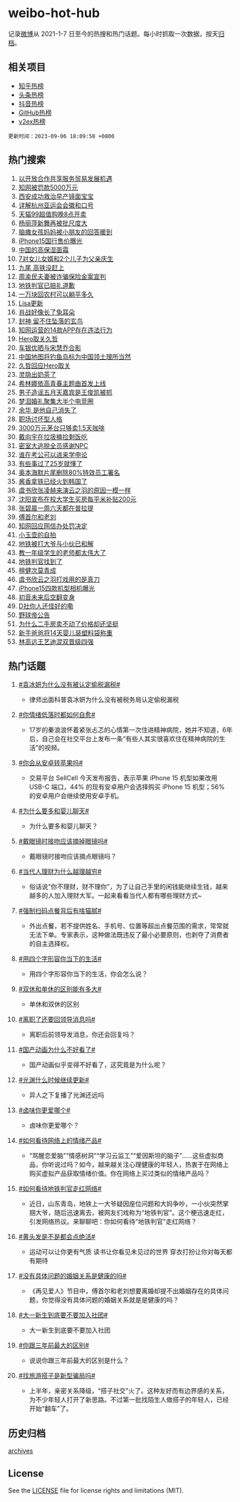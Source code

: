 # weibo-hot-hub

记录[微博](https://www.weibo.com)从 2021-1-7 日至今的热搜和热门话题。每小时抓取一次数据，按天[归档](archives)。

## 相关项目

- [知乎热榜](https://github.com/lonnyzhang423/zhihu-hot-hub)
- [头条热榜](https://github.com/lonnyzhang423/toutiao-hot-hub)
- [抖音热榜](https://github.com/lonnyzhang423/douyin-hot-hub)
- [GitHub热榜](https://github.com/lonnyzhang423/github-hot-hub)
- [v2ex热榜](https://github.com/lonnyzhang423/v2ex-hot-hub)


`更新时间：2023-09-06 18:09:50 +0800`

## 热门搜索

1. [以开放合作共享服务贸易发展机遇](https://m.weibo.cn/search?containerid=100103type%3D1%26t%3D10%26q%3D%23%E4%BB%A5%E5%BC%80%E6%94%BE%E5%90%88%E4%BD%9C%E5%85%B1%E4%BA%AB%E6%9C%8D%E5%8A%A1%E8%B4%B8%E6%98%93%E5%8F%91%E5%B1%95%E6%9C%BA%E9%81%87%23&stream_entry_id=51&isnewpage=1&extparam=seat%3D1%26cate%3D10103%26pos%3D0%26stream_entry_id%3D51%26c_type%3D51%26dgr%3D0%26filter_type%3Drealtimehot%26display_time%3D1693994989%26pre_seqid%3D16939949890060178912&luicode=10000011&lfid=106003type%253D25%2526t%253D3%2526disable_hot%253D1%2526filter_type%253Drealtimehot)
1. [知网被罚款5000万元](https://m.weibo.cn/search?containerid=100103type%3D1%26t%3D10%26q%3D%23%E7%9F%A5%E7%BD%91%E8%A2%AB%E7%BD%9A%E6%AC%BE5000%E4%B8%87%E5%85%83%23&stream_entry_id=31&isnewpage=1&extparam=seat%3D1%26lcate%3D5001%26cate%3D5001%26stream_entry_id%3D31%26realpos%3D1%26flag%3D1%26dgr%3D0%26filter_type%3Drealtimehot%26pos%3D0%26band_rank%3D1%26q%3D%2523%25E7%259F%25A5%25E7%25BD%2591%25E8%25A2%25AB%25E7%25BD%259A%25E6%25AC%25BE5000%25E4%25B8%2587%25E5%2585%2583%2523%26c_type%3D31%26display_time%3D1693994989%26pre_seqid%3D16939949890060178912&luicode=10000011&lfid=106003type%253D25%2526t%253D3%2526disable_hot%253D1%2526filter_type%253Drealtimehot)
1. [西安成功救治早产镜面宝宝](https://m.weibo.cn/search?containerid=100103type%3D1%26t%3D10%26q%3D%23%E8%A5%BF%E5%AE%89%E6%88%90%E5%8A%9F%E6%95%91%E6%B2%BB%E6%97%A9%E4%BA%A7%E9%95%9C%E9%9D%A2%E5%AE%9D%E5%AE%9D%23&stream_entry_id=31&isnewpage=1&extparam=seat%3D1%26lcate%3D5001%26cate%3D5001%26stream_entry_id%3D31%26realpos%3D2%26flag%3D32768%26dgr%3D0%26filter_type%3Drealtimehot%26pos%3D1%26band_rank%3D2%26q%3D%2523%25E8%25A5%25BF%25E5%25AE%2589%25E6%2588%2590%25E5%258A%259F%25E6%2595%2591%25E6%25B2%25BB%25E6%2597%25A9%25E4%25BA%25A7%25E9%2595%259C%25E9%259D%25A2%25E5%25AE%259D%25E5%25AE%259D%2523%26c_type%3D31%26display_time%3D1693994989%26pre_seqid%3D16939949890060178912&luicode=10000011&lfid=106003type%253D25%2526t%253D3%2526disable_hot%253D1%2526filter_type%253Drealtimehot)
1. [详解杭州亚运会会徽和口号](https://m.weibo.cn/search?containerid=100103type%3D1%26t%3D10%26q%3D%23%E8%AF%A6%E8%A7%A3%E6%9D%AD%E5%B7%9E%E4%BA%9A%E8%BF%90%E4%BC%9A%E4%BC%9A%E5%BE%BD%E5%92%8C%E5%8F%A3%E5%8F%B7%23&stream_entry_id=31&isnewpage=1&extparam=seat%3D1%26lcate%3D5001%26cate%3D5001%26stream_entry_id%3D31%26realpos%3D3%26flag%3D0%26dgr%3D0%26filter_type%3Drealtimehot%26pos%3D2%26band_rank%3D3%26q%3D%2523%25E8%25AF%25A6%25E8%25A7%25A3%25E6%259D%25AD%25E5%25B7%259E%25E4%25BA%259A%25E8%25BF%2590%25E4%25BC%259A%25E4%25BC%259A%25E5%25BE%25BD%25E5%2592%258C%25E5%258F%25A3%25E5%258F%25B7%2523%26c_type%3D31%26display_time%3D1693994989%26pre_seqid%3D16939949890060178912&luicode=10000011&lfid=106003type%253D25%2526t%253D3%2526disable_hot%253D1%2526filter_type%253Drealtimehot)
1. [天猫99超值购晚8点开卖](https://m.weibo.cn/search?containerid=100103type%3D1%26t%3D10%26q%3D%23%E5%A4%A9%E7%8C%AB99%E8%B6%85%E5%80%BC%E8%B4%AD%E6%99%9A8%E7%82%B9%E5%BC%80%E5%8D%96%23&stream_entry_id=31&isnewpage=1&extparam=seat%3D1%26lcate%3D5001%26filter_type%3Drealtimehot%26q%3D%2523%25E5%25A4%25A9%25E7%258C%25AB99%25E8%25B6%2585%25E5%2580%25BC%25E8%25B4%25AD%25E6%2599%259A8%25E7%2582%25B9%25E5%25BC%2580%25E5%258D%2596%2523%26topic_ad%3D1%26dgr%3D0%26cate%3D5001%26pos%3D3%26band_rank%3D4%26c_type%3D31%26is_ad_pos%3D1%26adid%3D201561%26stream_entry_id%3D31%26display_time%3D1693994989%26pre_seqid%3D16939949890060178912&luicode=10000011&lfid=106003type%253D25%2526t%253D3%2526disable_hot%253D1%2526filter_type%253Drealtimehot)
1. [杨丽萍新舞再被批尺度大](https://m.weibo.cn/search?containerid=100103type%3D1%26t%3D10%26q%3D%23%E6%9D%A8%E4%B8%BD%E8%90%8D%E6%96%B0%E8%88%9E%E5%86%8D%E8%A2%AB%E6%89%B9%E5%B0%BA%E5%BA%A6%E5%A4%A7%23&stream_entry_id=31&isnewpage=1&extparam=seat%3D1%26lcate%3D5001%26cate%3D5001%26stream_entry_id%3D31%26realpos%3D4%26flag%3D2%26dgr%3D0%26filter_type%3Drealtimehot%26pos%3D4%26band_rank%3D4%26q%3D%2523%25E6%259D%25A8%25E4%25B8%25BD%25E8%2590%258D%25E6%2596%25B0%25E8%2588%259E%25E5%2586%258D%25E8%25A2%25AB%25E6%2589%25B9%25E5%25B0%25BA%25E5%25BA%25A6%25E5%25A4%25A7%2523%26c_type%3D31%26display_time%3D1693994989%26pre_seqid%3D16939949890060178912&luicode=10000011&lfid=106003type%253D25%2526t%253D3%2526disable_hot%253D1%2526filter_type%253Drealtimehot)
1. [脑瘫女孩妈妈被小朋友的回答暖到](https://m.weibo.cn/search?containerid=100103type%3D1%26t%3D10%26q%3D%23%E8%84%91%E7%98%AB%E5%A5%B3%E5%AD%A9%E5%A6%88%E5%A6%88%E8%A2%AB%E5%B0%8F%E6%9C%8B%E5%8F%8B%E7%9A%84%E5%9B%9E%E7%AD%94%E6%9A%96%E5%88%B0%23&stream_entry_id=31&isnewpage=1&extparam=seat%3D1%26lcate%3D5001%26cate%3D5001%26stream_entry_id%3D31%26realpos%3D5%26flag%3D32768%26dgr%3D0%26filter_type%3Drealtimehot%26pos%3D5%26band_rank%3D5%26q%3D%2523%25E8%2584%2591%25E7%2598%25AB%25E5%25A5%25B3%25E5%25AD%25A9%25E5%25A6%2588%25E5%25A6%2588%25E8%25A2%25AB%25E5%25B0%258F%25E6%259C%258B%25E5%258F%258B%25E7%259A%2584%25E5%259B%259E%25E7%25AD%2594%25E6%259A%2596%25E5%2588%25B0%2523%26c_type%3D31%26display_time%3D1693994989%26pre_seqid%3D16939949890060178912&luicode=10000011&lfid=106003type%253D25%2526t%253D3%2526disable_hot%253D1%2526filter_type%253Drealtimehot)
1. [iPhone15国行售价曝光](https://m.weibo.cn/search?containerid=100103type%3D1%26t%3D10%26q%3D%23iPhone15%E5%9B%BD%E8%A1%8C%E5%94%AE%E4%BB%B7%E6%9B%9D%E5%85%89%23&stream_entry_id=31&isnewpage=1&extparam=seat%3D1%26lcate%3D5001%26cate%3D5001%26stream_entry_id%3D31%26realpos%3D6%26flag%3D1%26dgr%3D0%26filter_type%3Drealtimehot%26pos%3D6%26band_rank%3D6%26q%3D%2523iPhone15%25E5%259B%25BD%25E8%25A1%258C%25E5%2594%25AE%25E4%25BB%25B7%25E6%259B%259D%25E5%2585%2589%2523%26c_type%3D31%26display_time%3D1693994989%26pre_seqid%3D16939949890060178912&luicode=10000011&lfid=106003type%253D25%2526t%253D3%2526disable_hot%253D1%2526filter_type%253Drealtimehot)
1. [中国的高保湿面霜](https://m.weibo.cn/search?containerid=100103type%3D1%26t%3D10%26q%3D%23%E4%B8%AD%E5%9B%BD%E7%9A%84%E9%AB%98%E4%BF%9D%E6%B9%BF%E9%9D%A2%E9%9C%9C%23&stream_entry_id=31&isnewpage=1&extparam=seat%3D1%26lcate%3D5001%26filter_type%3Drealtimehot%26q%3D%2523%25E4%25B8%25AD%25E5%259B%25BD%25E7%259A%2584%25E9%25AB%2598%25E4%25BF%259D%25E6%25B9%25BF%25E9%259D%25A2%25E9%259C%259C%2523%26topic_ad%3D1%26dgr%3D0%26cate%3D5001%26pos%3D7%26band_rank%3D7%26c_type%3D31%26is_ad_pos%3D1%26adid%3D201537%26stream_entry_id%3D31%26display_time%3D1693994989%26pre_seqid%3D16939949890060178912&luicode=10000011&lfid=106003type%253D25%2526t%253D3%2526disable_hot%253D1%2526filter_type%253Drealtimehot)
1. [7对女儿女婿和2个儿子为父亲庆生](https://m.weibo.cn/search?containerid=100103type%3D1%26t%3D10%26q%3D%237%E5%AF%B9%E5%A5%B3%E5%84%BF%E5%A5%B3%E5%A9%BF%E5%92%8C2%E4%B8%AA%E5%84%BF%E5%AD%90%E4%B8%BA%E7%88%B6%E4%BA%B2%E5%BA%86%E7%94%9F%23&stream_entry_id=31&isnewpage=1&extparam=seat%3D1%26lcate%3D5001%26cate%3D5001%26stream_entry_id%3D31%26realpos%3D7%26flag%3D32768%26dgr%3D0%26filter_type%3Drealtimehot%26pos%3D8%26band_rank%3D7%26q%3D%25237%25E5%25AF%25B9%25E5%25A5%25B3%25E5%2584%25BF%25E5%25A5%25B3%25E5%25A9%25BF%25E5%2592%258C2%25E4%25B8%25AA%25E5%2584%25BF%25E5%25AD%2590%25E4%25B8%25BA%25E7%2588%25B6%25E4%25BA%25B2%25E5%25BA%2586%25E7%2594%259F%2523%26c_type%3D31%26display_time%3D1693994989%26pre_seqid%3D16939949890060178912&luicode=10000011&lfid=106003type%253D25%2526t%253D3%2526disable_hot%253D1%2526filter_type%253Drealtimehot)
1. [九尾 高铁没赶上](https://m.weibo.cn/search?containerid=100103type%3D1%26t%3D10%26q%3D%E4%B9%9D%E5%B0%BE+%E9%AB%98%E9%93%81%E6%B2%A1%E8%B5%B6%E4%B8%8A&stream_entry_id=31&isnewpage=1&extparam=seat%3D1%26lcate%3D5001%26cate%3D5001%26stream_entry_id%3D31%26realpos%3D8%26flag%3D1%26dgr%3D0%26filter_type%3Drealtimehot%26pos%3D9%26band_rank%3D8%26q%3D%25E4%25B9%259D%25E5%25B0%25BE%2520%25E9%25AB%2598%25E9%2593%2581%25E6%25B2%25A1%25E8%25B5%25B6%25E4%25B8%258A%26c_type%3D31%26display_time%3D1693994989%26pre_seqid%3D16939949890060178912&luicode=10000011&lfid=106003type%253D25%2526t%253D3%2526disable_hot%253D1%2526filter_type%253Drealtimehot)
1. [周渝民夫妻被诈骗保险金案宣判](https://m.weibo.cn/search?containerid=100103type%3D1%26t%3D10%26q%3D%23%E5%91%A8%E6%B8%9D%E6%B0%91%E5%A4%AB%E5%A6%BB%E8%A2%AB%E8%AF%88%E9%AA%97%E4%BF%9D%E9%99%A9%E9%87%91%E6%A1%88%E5%AE%A3%E5%88%A4%23&stream_entry_id=31&isnewpage=1&extparam=seat%3D1%26lcate%3D5001%26cate%3D5001%26stream_entry_id%3D31%26realpos%3D9%26flag%3D2%26dgr%3D0%26filter_type%3Drealtimehot%26pos%3D10%26band_rank%3D9%26q%3D%2523%25E5%2591%25A8%25E6%25B8%259D%25E6%25B0%2591%25E5%25A4%25AB%25E5%25A6%25BB%25E8%25A2%25AB%25E8%25AF%2588%25E9%25AA%2597%25E4%25BF%259D%25E9%2599%25A9%25E9%2587%2591%25E6%25A1%2588%25E5%25AE%25A3%25E5%2588%25A4%2523%26c_type%3D31%26display_time%3D1693994989%26pre_seqid%3D16939949890060178912&luicode=10000011&lfid=106003type%253D25%2526t%253D3%2526disable_hot%253D1%2526filter_type%253Drealtimehot)
1. [地铁判官已赔礼道歉](https://m.weibo.cn/search?containerid=100103type%3D1%26t%3D10%26q%3D%23%E5%9C%B0%E9%93%81%E5%88%A4%E5%AE%98%E5%B7%B2%E8%B5%94%E7%A4%BC%E9%81%93%E6%AD%89%23&stream_entry_id=31&isnewpage=1&extparam=seat%3D1%26lcate%3D5001%26cate%3D5001%26stream_entry_id%3D31%26realpos%3D10%26flag%3D2%26dgr%3D0%26filter_type%3Drealtimehot%26pos%3D11%26band_rank%3D10%26q%3D%2523%25E5%259C%25B0%25E9%2593%2581%25E5%2588%25A4%25E5%25AE%2598%25E5%25B7%25B2%25E8%25B5%2594%25E7%25A4%25BC%25E9%2581%2593%25E6%25AD%2589%2523%26c_type%3D31%26display_time%3D1693994989%26pre_seqid%3D16939949890060178912&luicode=10000011&lfid=106003type%253D25%2526t%253D3%2526disable_hot%253D1%2526filter_type%253Drealtimehot)
1. [一万块回农村可以躺平多久](https://m.weibo.cn/search?containerid=100103type%3D1%26t%3D10%26q%3D%23%E4%B8%80%E4%B8%87%E5%9D%97%E5%9B%9E%E5%86%9C%E6%9D%91%E5%8F%AF%E4%BB%A5%E8%BA%BA%E5%B9%B3%E5%A4%9A%E4%B9%85%23&stream_entry_id=31&isnewpage=1&extparam=seat%3D1%26lcate%3D5001%26cate%3D5001%26stream_entry_id%3D31%26realpos%3D11%26flag%3D1%26dgr%3D0%26filter_type%3Drealtimehot%26pos%3D12%26band_rank%3D11%26q%3D%2523%25E4%25B8%2580%25E4%25B8%2587%25E5%259D%2597%25E5%259B%259E%25E5%2586%259C%25E6%259D%2591%25E5%258F%25AF%25E4%25BB%25A5%25E8%25BA%25BA%25E5%25B9%25B3%25E5%25A4%259A%25E4%25B9%2585%2523%26c_type%3D31%26display_time%3D1693994989%26pre_seqid%3D16939949890060178912&luicode=10000011&lfid=106003type%253D25%2526t%253D3%2526disable_hot%253D1%2526filter_type%253Drealtimehot)
1. [Lisa更新](https://m.weibo.cn/search?containerid=100103type%3D1%26t%3D10%26q%3DLisa%E6%9B%B4%E6%96%B0&stream_entry_id=31&isnewpage=1&extparam=seat%3D1%26lcate%3D5001%26cate%3D5001%26stream_entry_id%3D31%26realpos%3D12%26flag%3D1%26dgr%3D0%26filter_type%3Drealtimehot%26pos%3D13%26band_rank%3D12%26q%3DLisa%25E6%259B%25B4%25E6%2596%25B0%26c_type%3D31%26display_time%3D1693994989%26pre_seqid%3D16939949890060178912&luicode=10000011&lfid=106003type%253D25%2526t%253D3%2526disable_hot%253D1%2526filter_type%253Drealtimehot)
1. [肖战好像长了兔耳朵](https://m.weibo.cn/search?containerid=100103type%3D1%26t%3D10%26q%3D%23%E8%82%96%E6%88%98%E5%A5%BD%E5%83%8F%E9%95%BF%E4%BA%86%E5%85%94%E8%80%B3%E6%9C%B5%23&stream_entry_id=31&isnewpage=1&extparam=seat%3D1%26lcate%3D5001%26cate%3D5001%26stream_entry_id%3D31%26realpos%3D13%26flag%3D1%26dgr%3D0%26filter_type%3Drealtimehot%26pos%3D14%26band_rank%3D13%26q%3D%2523%25E8%2582%2596%25E6%2588%2598%25E5%25A5%25BD%25E5%2583%258F%25E9%2595%25BF%25E4%25BA%2586%25E5%2585%2594%25E8%2580%25B3%25E6%259C%25B5%2523%26c_type%3D31%26display_time%3D1693994989%26pre_seqid%3D16939949890060178912&luicode=10000011&lfid=106003type%253D25%2526t%253D3%2526disable_hot%253D1%2526filter_type%253Drealtimehot)
1. [封神 留不住坠落的玄鸟](https://m.weibo.cn/search?containerid=100103type%3D1%26t%3D10%26q%3D%E5%B0%81%E7%A5%9E+%E7%95%99%E4%B8%8D%E4%BD%8F%E5%9D%A0%E8%90%BD%E7%9A%84%E7%8E%84%E9%B8%9F&stream_entry_id=31&isnewpage=1&extparam=seat%3D1%26lcate%3D5001%26cate%3D5001%26stream_entry_id%3D31%26realpos%3D14%26flag%3D1%26dgr%3D0%26filter_type%3Drealtimehot%26pos%3D15%26band_rank%3D14%26q%3D%25E5%25B0%2581%25E7%25A5%259E%2520%25E7%2595%2599%25E4%25B8%258D%25E4%25BD%258F%25E5%259D%25A0%25E8%2590%25BD%25E7%259A%2584%25E7%258E%2584%25E9%25B8%259F%26c_type%3D31%26display_time%3D1693994989%26pre_seqid%3D16939949890060178912&luicode=10000011&lfid=106003type%253D25%2526t%253D3%2526disable_hot%253D1%2526filter_type%253Drealtimehot)
1. [知网运营的14款APP存在违法行为](https://m.weibo.cn/search?containerid=100103type%3D1%26t%3D10%26q%3D%23%E7%9F%A5%E7%BD%91%E8%BF%90%E8%90%A5%E7%9A%8414%E6%AC%BEAPP%E5%AD%98%E5%9C%A8%E8%BF%9D%E6%B3%95%E8%A1%8C%E4%B8%BA%23&stream_entry_id=31&isnewpage=1&extparam=seat%3D1%26lcate%3D5001%26cate%3D5001%26stream_entry_id%3D31%26realpos%3D15%26flag%3D1%26dgr%3D0%26filter_type%3Drealtimehot%26pos%3D16%26band_rank%3D15%26q%3D%2523%25E7%259F%25A5%25E7%25BD%2591%25E8%25BF%2590%25E8%2590%25A5%25E7%259A%258414%25E6%25AC%25BEAPP%25E5%25AD%2598%25E5%259C%25A8%25E8%25BF%259D%25E6%25B3%2595%25E8%25A1%258C%25E4%25B8%25BA%2523%26c_type%3D31%26display_time%3D1693994989%26pre_seqid%3D16939949890060178912&luicode=10000011&lfid=106003type%253D25%2526t%253D3%2526disable_hot%253D1%2526filter_type%253Drealtimehot)
1. [Hero取关久哲](https://m.weibo.cn/search?containerid=100103type%3D1%26t%3D10%26q%3D%23Hero%E5%8F%96%E5%85%B3%E4%B9%85%E5%93%B2%23&stream_entry_id=31&isnewpage=1&extparam=seat%3D1%26lcate%3D5001%26cate%3D5001%26stream_entry_id%3D31%26realpos%3D16%26flag%3D0%26dgr%3D0%26filter_type%3Drealtimehot%26pos%3D17%26band_rank%3D16%26q%3D%2523Hero%25E5%258F%2596%25E5%2585%25B3%25E4%25B9%2585%25E5%2593%25B2%2523%26c_type%3D31%26display_time%3D1693994989%26pre_seqid%3D16939949890060178912&luicode=10000011&lfid=106003type%253D25%2526t%253D3%2526disable_hot%253D1%2526filter_type%253Drealtimehot)
1. [车银优晒与宋慧乔合影](https://m.weibo.cn/search?containerid=100103type%3D1%26t%3D10%26q%3D%23%E8%BD%A6%E9%93%B6%E4%BC%98%E6%99%92%E4%B8%8E%E5%AE%8B%E6%85%A7%E4%B9%94%E5%90%88%E5%BD%B1%23&stream_entry_id=31&isnewpage=1&extparam=seat%3D1%26lcate%3D5001%26cate%3D5001%26stream_entry_id%3D31%26realpos%3D17%26flag%3D1%26dgr%3D0%26filter_type%3Drealtimehot%26pos%3D18%26band_rank%3D17%26q%3D%2523%25E8%25BD%25A6%25E9%2593%25B6%25E4%25BC%2598%25E6%2599%2592%25E4%25B8%258E%25E5%25AE%258B%25E6%2585%25A7%25E4%25B9%2594%25E5%2590%2588%25E5%25BD%25B1%2523%26c_type%3D31%26display_time%3D1693994989%26pre_seqid%3D16939949890060178912&luicode=10000011&lfid=106003type%253D25%2526t%253D3%2526disable_hot%253D1%2526filter_type%253Drealtimehot)
1. [中国地图将钓鱼岛标为中国领土理所当然](https://m.weibo.cn/search?containerid=100103type%3D1%26t%3D10%26q%3D%23%E4%B8%AD%E5%9B%BD%E5%9C%B0%E5%9B%BE%E5%B0%86%E9%92%93%E9%B1%BC%E5%B2%9B%E6%A0%87%E4%B8%BA%E4%B8%AD%E5%9B%BD%E9%A2%86%E5%9C%9F%E7%90%86%E6%89%80%E5%BD%93%E7%84%B6%23&stream_entry_id=31&isnewpage=1&extparam=seat%3D1%26lcate%3D5001%26cate%3D5001%26stream_entry_id%3D31%26realpos%3D18%26flag%3D0%26dgr%3D0%26filter_type%3Drealtimehot%26pos%3D19%26band_rank%3D18%26q%3D%2523%25E4%25B8%25AD%25E5%259B%25BD%25E5%259C%25B0%25E5%259B%25BE%25E5%25B0%2586%25E9%2592%2593%25E9%25B1%25BC%25E5%25B2%259B%25E6%25A0%2587%25E4%25B8%25BA%25E4%25B8%25AD%25E5%259B%25BD%25E9%25A2%2586%25E5%259C%259F%25E7%2590%2586%25E6%2589%2580%25E5%25BD%2593%25E7%2584%25B6%2523%26c_type%3D31%26display_time%3D1693994989%26pre_seqid%3D16939949890060178912&luicode=10000011&lfid=106003type%253D25%2526t%253D3%2526disable_hot%253D1%2526filter_type%253Drealtimehot)
1. [久哲回应Hero取关](https://m.weibo.cn/search?containerid=100103type%3D1%26t%3D10%26q%3D%23%E4%B9%85%E5%93%B2%E5%9B%9E%E5%BA%94Hero%E5%8F%96%E5%85%B3%23&stream_entry_id=31&isnewpage=1&extparam=seat%3D1%26lcate%3D5001%26cate%3D5001%26stream_entry_id%3D31%26realpos%3D19%26flag%3D1%26dgr%3D0%26filter_type%3Drealtimehot%26pos%3D20%26band_rank%3D19%26q%3D%2523%25E4%25B9%2585%25E5%2593%25B2%25E5%259B%259E%25E5%25BA%2594Hero%25E5%258F%2596%25E5%2585%25B3%2523%26c_type%3D31%26display_time%3D1693994989%26pre_seqid%3D16939949890060178912&luicode=10000011&lfid=106003type%253D25%2526t%253D3%2526disable_hot%253D1%2526filter_type%253Drealtimehot)
1. [灵隐出奶茶了](https://m.weibo.cn/search?containerid=100103type%3D1%26t%3D10%26q%3D%23%E7%81%B5%E9%9A%90%E5%87%BA%E5%A5%B6%E8%8C%B6%E4%BA%86%23&stream_entry_id=31&isnewpage=1&extparam=seat%3D1%26lcate%3D5001%26cate%3D5001%26stream_entry_id%3D31%26realpos%3D20%26flag%3D0%26dgr%3D0%26filter_type%3Drealtimehot%26pos%3D21%26band_rank%3D20%26q%3D%2523%25E7%2581%25B5%25E9%259A%2590%25E5%2587%25BA%25E5%25A5%25B6%25E8%258C%25B6%25E4%25BA%2586%2523%26c_type%3D31%26display_time%3D1693994989%26pre_seqid%3D16939949890060178912&luicode=10000011&lfid=106003type%253D25%2526t%253D3%2526disable_hot%253D1%2526filter_type%253Drealtimehot)
1. [希林娜依高青春主题曲首发上线](https://m.weibo.cn/search?containerid=100103type%3D1%26t%3D10%26q%3D%23%E5%B8%8C%E6%9E%97%E5%A8%9C%E4%BE%9D%E9%AB%98%E9%9D%92%E6%98%A5%E4%B8%BB%E9%A2%98%E6%9B%B2%E9%A6%96%E5%8F%91%E4%B8%8A%E7%BA%BF%23&stream_entry_id=31&isnewpage=1&extparam=seat%3D1%26lcate%3D5001%26cate%3D5001%26stream_entry_id%3D31%26realpos%3D21%26flag%3D0%26dgr%3D0%26filter_type%3Drealtimehot%26adid%3D201363%26pos%3D22%26band_rank%3D21%26q%3D%2523%25E5%25B8%258C%25E6%259E%2597%25E5%25A8%259C%25E4%25BE%259D%25E9%25AB%2598%25E9%259D%2592%25E6%2598%25A5%25E4%25B8%25BB%25E9%25A2%2598%25E6%259B%25B2%25E9%25A6%2596%25E5%258F%2591%25E4%25B8%258A%25E7%25BA%25BF%2523%26c_type%3D31%26display_time%3D1693994989%26pre_seqid%3D16939949890060178912&luicode=10000011&lfid=106003type%253D25%2526t%253D3%2526disable_hot%253D1%2526filter_type%253Drealtimehot)
1. [男子造谣五月天嘉宾是王俊凯被抓](https://m.weibo.cn/search?containerid=100103type%3D1%26t%3D10%26q%3D%23%E7%94%B7%E5%AD%90%E9%80%A0%E8%B0%A3%E4%BA%94%E6%9C%88%E5%A4%A9%E5%98%89%E5%AE%BE%E6%98%AF%E7%8E%8B%E4%BF%8A%E5%87%AF%E8%A2%AB%E6%8A%93%23&stream_entry_id=31&isnewpage=1&extparam=seat%3D1%26lcate%3D5001%26cate%3D5001%26stream_entry_id%3D31%26realpos%3D22%26flag%3D1%26dgr%3D0%26filter_type%3Drealtimehot%26pos%3D23%26band_rank%3D22%26q%3D%2523%25E7%2594%25B7%25E5%25AD%2590%25E9%2580%25A0%25E8%25B0%25A3%25E4%25BA%2594%25E6%259C%2588%25E5%25A4%25A9%25E5%2598%2589%25E5%25AE%25BE%25E6%2598%25AF%25E7%258E%258B%25E4%25BF%258A%25E5%2587%25AF%25E8%25A2%25AB%25E6%258A%2593%2523%26c_type%3D31%26display_time%3D1693994989%26pre_seqid%3D16939949890060178912&luicode=10000011&lfid=106003type%253D25%2526t%253D3%2526disable_hot%253D1%2526filter_type%253Drealtimehot)
1. [梦泪婚礼聚集大半个电竞圈](https://m.weibo.cn/search?containerid=100103type%3D1%26t%3D10%26q%3D%23%E6%A2%A6%E6%B3%AA%E5%A9%9A%E7%A4%BC%E8%81%9A%E9%9B%86%E5%A4%A7%E5%8D%8A%E4%B8%AA%E7%94%B5%E7%AB%9E%E5%9C%88%23&stream_entry_id=31&isnewpage=1&extparam=seat%3D1%26lcate%3D5001%26cate%3D5001%26stream_entry_id%3D31%26realpos%3D23%26flag%3D0%26dgr%3D0%26filter_type%3Drealtimehot%26pos%3D24%26band_rank%3D23%26q%3D%2523%25E6%25A2%25A6%25E6%25B3%25AA%25E5%25A9%259A%25E7%25A4%25BC%25E8%2581%259A%25E9%259B%2586%25E5%25A4%25A7%25E5%258D%258A%25E4%25B8%25AA%25E7%2594%25B5%25E7%25AB%259E%25E5%259C%2588%2523%26c_type%3D31%26display_time%3D1693994989%26pre_seqid%3D16939949890060178912&luicode=10000011&lfid=106003type%253D25%2526t%253D3%2526disable_hot%253D1%2526filter_type%253Drealtimehot)
1. [余华 是他自己消失了](https://m.weibo.cn/search?containerid=100103type%3D1%26t%3D10%26q%3D%E4%BD%99%E5%8D%8E+%E6%98%AF%E4%BB%96%E8%87%AA%E5%B7%B1%E6%B6%88%E5%A4%B1%E4%BA%86&stream_entry_id=31&isnewpage=1&extparam=seat%3D1%26lcate%3D5001%26cate%3D5001%26stream_entry_id%3D31%26realpos%3D24%26flag%3D0%26dgr%3D0%26filter_type%3Drealtimehot%26pos%3D25%26band_rank%3D24%26q%3D%25E4%25BD%2599%25E5%258D%258E%2520%25E6%2598%25AF%25E4%25BB%2596%25E8%2587%25AA%25E5%25B7%25B1%25E6%25B6%2588%25E5%25A4%25B1%25E4%25BA%2586%26c_type%3D31%26display_time%3D1693994989%26pre_seqid%3D16939949890060178912&luicode=10000011&lfid=106003type%253D25%2526t%253D3%2526disable_hot%253D1%2526filter_type%253Drealtimehot)
1. [职场讨坏型人格](https://m.weibo.cn/search?containerid=100103type%3D1%26t%3D10%26q%3D%E8%81%8C%E5%9C%BA%E8%AE%A8%E5%9D%8F%E5%9E%8B%E4%BA%BA%E6%A0%BC&stream_entry_id=31&isnewpage=1&extparam=seat%3D1%26lcate%3D5001%26cate%3D5001%26stream_entry_id%3D31%26realpos%3D25%26flag%3D1%26dgr%3D0%26filter_type%3Drealtimehot%26pos%3D26%26band_rank%3D25%26q%3D%25E8%2581%258C%25E5%259C%25BA%25E8%25AE%25A8%25E5%259D%258F%25E5%259E%258B%25E4%25BA%25BA%25E6%25A0%25BC%26c_type%3D31%26display_time%3D1693994989%26pre_seqid%3D16939949890060178912&luicode=10000011&lfid=106003type%253D25%2526t%253D3%2526disable_hot%253D1%2526filter_type%253Drealtimehot)
1. [3000万元茅台只够卖1.5天咖啡](https://m.weibo.cn/search?containerid=100103type%3D1%26t%3D10%26q%3D%233000%E4%B8%87%E5%85%83%E8%8C%85%E5%8F%B0%E5%8F%AA%E5%A4%9F%E5%8D%961.5%E5%A4%A9%E5%92%96%E5%95%A1%23&stream_entry_id=31&isnewpage=1&extparam=seat%3D1%26lcate%3D5001%26cate%3D5001%26stream_entry_id%3D31%26realpos%3D26%26flag%3D0%26dgr%3D0%26filter_type%3Drealtimehot%26pos%3D27%26band_rank%3D26%26q%3D%25233000%25E4%25B8%2587%25E5%2585%2583%25E8%258C%2585%25E5%258F%25B0%25E5%258F%25AA%25E5%25A4%259F%25E5%258D%25961.5%25E5%25A4%25A9%25E5%2592%2596%25E5%2595%25A1%2523%26c_type%3D31%26display_time%3D1693994989%26pre_seqid%3D16939949890060178912&luicode=10000011&lfid=106003type%253D25%2526t%253D3%2526disable_hot%253D1%2526filter_type%253Drealtimehot)
1. [戴向宇在垃圾桶捡剩饭吃](https://m.weibo.cn/search?containerid=100103type%3D1%26t%3D10%26q%3D%23%E6%88%B4%E5%90%91%E5%AE%87%E5%9C%A8%E5%9E%83%E5%9C%BE%E6%A1%B6%E6%8D%A1%E5%89%A9%E9%A5%AD%E5%90%83%23&stream_entry_id=31&isnewpage=1&extparam=seat%3D1%26lcate%3D5001%26cate%3D5001%26stream_entry_id%3D31%26realpos%3D27%26flag%3D0%26dgr%3D0%26filter_type%3Drealtimehot%26pos%3D28%26band_rank%3D27%26q%3D%2523%25E6%2588%25B4%25E5%2590%2591%25E5%25AE%2587%25E5%259C%25A8%25E5%259E%2583%25E5%259C%25BE%25E6%25A1%25B6%25E6%258D%25A1%25E5%2589%25A9%25E9%25A5%25AD%25E5%2590%2583%2523%26c_type%3D31%26display_time%3D1693994989%26pre_seqid%3D16939949890060178912&luicode=10000011&lfid=106003type%253D25%2526t%253D3%2526disable_hot%253D1%2526filter_type%253Drealtimehot)
1. [密室大逃脱全员感谢NPC](https://m.weibo.cn/search?containerid=100103type%3D1%26t%3D10%26q%3D%23%E5%AF%86%E5%AE%A4%E5%A4%A7%E9%80%83%E8%84%B1%E5%85%A8%E5%91%98%E6%84%9F%E8%B0%A2NPC%23&stream_entry_id=31&isnewpage=1&extparam=seat%3D1%26lcate%3D5001%26cate%3D5001%26stream_entry_id%3D31%26realpos%3D28%26flag%3D0%26dgr%3D0%26filter_type%3Drealtimehot%26pos%3D29%26band_rank%3D28%26q%3D%2523%25E5%25AF%2586%25E5%25AE%25A4%25E5%25A4%25A7%25E9%2580%2583%25E8%2584%25B1%25E5%2585%25A8%25E5%2591%2598%25E6%2584%259F%25E8%25B0%25A2NPC%2523%26c_type%3D31%26display_time%3D1693994989%26pre_seqid%3D16939949890060178912&luicode=10000011&lfid=106003type%253D25%2526t%253D3%2526disable_hot%253D1%2526filter_type%253Drealtimehot)
1. [谁在考公可以进来学申论](https://m.weibo.cn/search?containerid=100103type%3D1%26t%3D10%26q%3D%E8%B0%81%E5%9C%A8%E8%80%83%E5%85%AC%E5%8F%AF%E4%BB%A5%E8%BF%9B%E6%9D%A5%E5%AD%A6%E7%94%B3%E8%AE%BA&stream_entry_id=31&isnewpage=1&extparam=seat%3D1%26lcate%3D5001%26cate%3D5001%26stream_entry_id%3D31%26realpos%3D29%26flag%3D0%26dgr%3D0%26filter_type%3Drealtimehot%26pos%3D30%26band_rank%3D29%26q%3D%25E8%25B0%2581%25E5%259C%25A8%25E8%2580%2583%25E5%2585%25AC%25E5%258F%25AF%25E4%25BB%25A5%25E8%25BF%259B%25E6%259D%25A5%25E5%25AD%25A6%25E7%2594%25B3%25E8%25AE%25BA%26c_type%3D31%26display_time%3D1693994989%26pre_seqid%3D16939949890060178912&luicode=10000011&lfid=106003type%253D25%2526t%253D3%2526disable_hot%253D1%2526filter_type%253Drealtimehot)
1. [有些事过了25岁就懂了](https://m.weibo.cn/search?containerid=100103type%3D1%26t%3D10%26q%3D%23%E6%9C%89%E4%BA%9B%E4%BA%8B%E8%BF%87%E4%BA%8625%E5%B2%81%E5%B0%B1%E6%87%82%E4%BA%86%23&stream_entry_id=31&isnewpage=1&extparam=seat%3D1%26lcate%3D5001%26cate%3D5001%26stream_entry_id%3D31%26realpos%3D30%26flag%3D1%26dgr%3D0%26filter_type%3Drealtimehot%26pos%3D31%26band_rank%3D30%26q%3D%2523%25E6%259C%2589%25E4%25BA%259B%25E4%25BA%258B%25E8%25BF%2587%25E4%25BA%258625%25E5%25B2%2581%25E5%25B0%25B1%25E6%2587%2582%25E4%25BA%2586%2523%26c_type%3D31%26display_time%3D1693994989%26pre_seqid%3D16939949890060178912&luicode=10000011&lfid=106003type%253D25%2526t%253D3%2526disable_hot%253D1%2526filter_type%253Drealtimehot)
1. [奥本海默片尾删除80%特效员工署名](https://m.weibo.cn/search?containerid=100103type%3D1%26t%3D10%26q%3D%E5%A5%A5%E6%9C%AC%E6%B5%B7%E9%BB%98%E7%89%87%E5%B0%BE%E5%88%A0%E9%99%A480%25%E7%89%B9%E6%95%88%E5%91%98%E5%B7%A5%E7%BD%B2%E5%90%8D&stream_entry_id=31&isnewpage=1&extparam=seat%3D1%26lcate%3D5001%26cate%3D5001%26stream_entry_id%3D31%26realpos%3D31%26flag%3D1%26dgr%3D0%26filter_type%3Drealtimehot%26pos%3D32%26band_rank%3D31%26q%3D%25E5%25A5%25A5%25E6%259C%25AC%25E6%25B5%25B7%25E9%25BB%2598%25E7%2589%2587%25E5%25B0%25BE%25E5%2588%25A0%25E9%2599%25A480%2525%25E7%2589%25B9%25E6%2595%2588%25E5%2591%2598%25E5%25B7%25A5%25E7%25BD%25B2%25E5%2590%258D%26c_type%3D31%26display_time%3D1693994989%26pre_seqid%3D16939949890060178912&luicode=10000011&lfid=106003type%253D25%2526t%253D3%2526disable_hot%253D1%2526filter_type%253Drealtimehot)
1. [酱香拿铁已经火到韩国了](https://m.weibo.cn/search?containerid=100103type%3D1%26t%3D10%26q%3D%23%E9%85%B1%E9%A6%99%E6%8B%BF%E9%93%81%E5%B7%B2%E7%BB%8F%E7%81%AB%E5%88%B0%E9%9F%A9%E5%9B%BD%E4%BA%86%23&stream_entry_id=31&isnewpage=1&extparam=seat%3D1%26lcate%3D5001%26cate%3D5001%26stream_entry_id%3D31%26realpos%3D32%26flag%3D1%26dgr%3D0%26filter_type%3Drealtimehot%26pos%3D33%26band_rank%3D32%26q%3D%2523%25E9%2585%25B1%25E9%25A6%2599%25E6%258B%25BF%25E9%2593%2581%25E5%25B7%25B2%25E7%25BB%258F%25E7%2581%25AB%25E5%2588%25B0%25E9%259F%25A9%25E5%259B%25BD%25E4%25BA%2586%2523%26c_type%3D31%26display_time%3D1693994989%26pre_seqid%3D16939949890060178912&luicode=10000011&lfid=106003type%253D25%2526t%253D3%2526disable_hot%253D1%2526filter_type%253Drealtimehot)
1. [虞书欣张凌赫来演云之羽的原因一模一样](https://m.weibo.cn/search?containerid=100103type%3D1%26t%3D10%26q%3D%23%E8%99%9E%E4%B9%A6%E6%AC%A3%E5%BC%A0%E5%87%8C%E8%B5%AB%E6%9D%A5%E6%BC%94%E4%BA%91%E4%B9%8B%E7%BE%BD%E7%9A%84%E5%8E%9F%E5%9B%A0%E4%B8%80%E6%A8%A1%E4%B8%80%E6%A0%B7%23&stream_entry_id=31&isnewpage=1&extparam=seat%3D1%26lcate%3D5001%26cate%3D5001%26stream_entry_id%3D31%26realpos%3D33%26flag%3D0%26dgr%3D0%26filter_type%3Drealtimehot%26pos%3D34%26band_rank%3D33%26q%3D%2523%25E8%2599%259E%25E4%25B9%25A6%25E6%25AC%25A3%25E5%25BC%25A0%25E5%2587%258C%25E8%25B5%25AB%25E6%259D%25A5%25E6%25BC%2594%25E4%25BA%2591%25E4%25B9%258B%25E7%25BE%25BD%25E7%259A%2584%25E5%258E%259F%25E5%259B%25A0%25E4%25B8%2580%25E6%25A8%25A1%25E4%25B8%2580%25E6%25A0%25B7%2523%26c_type%3D31%26display_time%3D1693994989%26pre_seqid%3D16939949890060178912&luicode=10000011&lfid=106003type%253D25%2526t%253D3%2526disable_hot%253D1%2526filter_type%253Drealtimehot)
1. [沈阳宣布在校大学生买房每平米补贴200元](https://m.weibo.cn/search?containerid=100103type%3D1%26t%3D10%26q%3D%23%E6%B2%88%E9%98%B3%E5%AE%A3%E5%B8%83%E5%9C%A8%E6%A0%A1%E5%A4%A7%E5%AD%A6%E7%94%9F%E4%B9%B0%E6%88%BF%E6%AF%8F%E5%B9%B3%E7%B1%B3%E8%A1%A5%E8%B4%B4200%E5%85%83%23&stream_entry_id=31&isnewpage=1&extparam=seat%3D1%26lcate%3D5001%26cate%3D5001%26stream_entry_id%3D31%26realpos%3D34%26flag%3D0%26dgr%3D0%26filter_type%3Drealtimehot%26pos%3D35%26band_rank%3D34%26q%3D%2523%25E6%25B2%2588%25E9%2598%25B3%25E5%25AE%25A3%25E5%25B8%2583%25E5%259C%25A8%25E6%25A0%25A1%25E5%25A4%25A7%25E5%25AD%25A6%25E7%2594%259F%25E4%25B9%25B0%25E6%2588%25BF%25E6%25AF%258F%25E5%25B9%25B3%25E7%25B1%25B3%25E8%25A1%25A5%25E8%25B4%25B4200%25E5%2585%2583%2523%26c_type%3D31%26display_time%3D1693994989%26pre_seqid%3D16939949890060178912&luicode=10000011&lfid=106003type%253D25%2526t%253D3%2526disable_hot%253D1%2526filter_type%253Drealtimehot)
1. [张碧晨一周六天都在普拉提](https://m.weibo.cn/search?containerid=100103type%3D1%26t%3D10%26q%3D%23%E5%BC%A0%E7%A2%A7%E6%99%A8%E4%B8%80%E5%91%A8%E5%85%AD%E5%A4%A9%E9%83%BD%E5%9C%A8%E6%99%AE%E6%8B%89%E6%8F%90%23&stream_entry_id=31&isnewpage=1&extparam=seat%3D1%26lcate%3D5001%26cate%3D5001%26stream_entry_id%3D31%26realpos%3D35%26flag%3D0%26dgr%3D0%26filter_type%3Drealtimehot%26pos%3D36%26band_rank%3D35%26q%3D%2523%25E5%25BC%25A0%25E7%25A2%25A7%25E6%2599%25A8%25E4%25B8%2580%25E5%2591%25A8%25E5%2585%25AD%25E5%25A4%25A9%25E9%2583%25BD%25E5%259C%25A8%25E6%2599%25AE%25E6%258B%2589%25E6%258F%2590%2523%26c_type%3D31%26display_time%3D1693994989%26pre_seqid%3D16939949890060178912&luicode=10000011&lfid=106003type%253D25%2526t%253D3%2526disable_hot%253D1%2526filter_type%253Drealtimehot)
1. [傅首尔和老刘](https://m.weibo.cn/search?containerid=100103type%3D1%26t%3D10%26q%3D%E5%82%85%E9%A6%96%E5%B0%94%E5%92%8C%E8%80%81%E5%88%98&stream_entry_id=31&isnewpage=1&extparam=seat%3D1%26lcate%3D5001%26cate%3D5001%26stream_entry_id%3D31%26realpos%3D36%26flag%3D0%26dgr%3D0%26filter_type%3Drealtimehot%26pos%3D37%26band_rank%3D36%26q%3D%25E5%2582%2585%25E9%25A6%2596%25E5%25B0%2594%25E5%2592%258C%25E8%2580%2581%25E5%2588%2598%26c_type%3D31%26display_time%3D1693994989%26pre_seqid%3D16939949890060178912&luicode=10000011&lfid=106003type%253D25%2526t%253D3%2526disable_hot%253D1%2526filter_type%253Drealtimehot)
1. [知网回应网信办处罚决定](https://m.weibo.cn/search?containerid=100103type%3D1%26t%3D10%26q%3D%23%E7%9F%A5%E7%BD%91%E5%9B%9E%E5%BA%94%E7%BD%91%E4%BF%A1%E5%8A%9E%E5%A4%84%E7%BD%9A%E5%86%B3%E5%AE%9A%23&stream_entry_id=31&isnewpage=1&extparam=seat%3D1%26lcate%3D5001%26cate%3D5001%26stream_entry_id%3D31%26realpos%3D37%26flag%3D1%26dgr%3D0%26filter_type%3Drealtimehot%26pos%3D38%26band_rank%3D37%26q%3D%2523%25E7%259F%25A5%25E7%25BD%2591%25E5%259B%259E%25E5%25BA%2594%25E7%25BD%2591%25E4%25BF%25A1%25E5%258A%259E%25E5%25A4%2584%25E7%25BD%259A%25E5%2586%25B3%25E5%25AE%259A%2523%26c_type%3D31%26display_time%3D1693994989%26pre_seqid%3D16939949890060178912&luicode=10000011&lfid=106003type%253D25%2526t%253D3%2526disable_hot%253D1%2526filter_type%253Drealtimehot)
1. [小玉壶的自拍](https://m.weibo.cn/search?containerid=100103type%3D1%26t%3D10%26q%3D%E5%B0%8F%E7%8E%89%E5%A3%B6%E7%9A%84%E8%87%AA%E6%8B%8D&stream_entry_id=31&isnewpage=1&extparam=seat%3D1%26lcate%3D5001%26cate%3D5001%26stream_entry_id%3D31%26realpos%3D38%26flag%3D0%26dgr%3D0%26filter_type%3Drealtimehot%26pos%3D39%26band_rank%3D38%26q%3D%25E5%25B0%258F%25E7%258E%2589%25E5%25A3%25B6%25E7%259A%2584%25E8%2587%25AA%25E6%258B%258D%26c_type%3D31%26display_time%3D1693994989%26pre_seqid%3D16939949890060178912&luicode=10000011&lfid=106003type%253D25%2526t%253D3%2526disable_hot%253D1%2526filter_type%253Drealtimehot)
1. [地铁被打大爷与小伙已和解](https://m.weibo.cn/search?containerid=100103type%3D1%26t%3D10%26q%3D%23%E5%9C%B0%E9%93%81%E8%A2%AB%E6%89%93%E5%A4%A7%E7%88%B7%E4%B8%8E%E5%B0%8F%E4%BC%99%E5%B7%B2%E5%92%8C%E8%A7%A3%23&stream_entry_id=31&isnewpage=1&extparam=seat%3D1%26lcate%3D5001%26cate%3D5001%26stream_entry_id%3D31%26realpos%3D39%26flag%3D0%26dgr%3D0%26filter_type%3Drealtimehot%26pos%3D40%26band_rank%3D39%26q%3D%2523%25E5%259C%25B0%25E9%2593%2581%25E8%25A2%25AB%25E6%2589%2593%25E5%25A4%25A7%25E7%2588%25B7%25E4%25B8%258E%25E5%25B0%258F%25E4%25BC%2599%25E5%25B7%25B2%25E5%2592%258C%25E8%25A7%25A3%2523%26c_type%3D31%26display_time%3D1693994989%26pre_seqid%3D16939949890060178912&luicode=10000011&lfid=106003type%253D25%2526t%253D3%2526disable_hot%253D1%2526filter_type%253Drealtimehot)
1. [教一年级学生的老师都太伟大了](https://m.weibo.cn/search?containerid=100103type%3D1%26t%3D10%26q%3D%E6%95%99%E4%B8%80%E5%B9%B4%E7%BA%A7%E5%AD%A6%E7%94%9F%E7%9A%84%E8%80%81%E5%B8%88%E9%83%BD%E5%A4%AA%E4%BC%9F%E5%A4%A7%E4%BA%86&stream_entry_id=31&isnewpage=1&extparam=seat%3D1%26lcate%3D5001%26cate%3D5001%26stream_entry_id%3D31%26realpos%3D40%26flag%3D0%26dgr%3D0%26filter_type%3Drealtimehot%26pos%3D41%26band_rank%3D40%26q%3D%25E6%2595%2599%25E4%25B8%2580%25E5%25B9%25B4%25E7%25BA%25A7%25E5%25AD%25A6%25E7%2594%259F%25E7%259A%2584%25E8%2580%2581%25E5%25B8%2588%25E9%2583%25BD%25E5%25A4%25AA%25E4%25BC%259F%25E5%25A4%25A7%25E4%25BA%2586%26c_type%3D31%26display_time%3D1693994989%26pre_seqid%3D16939949890060178912&luicode=10000011&lfid=106003type%253D25%2526t%253D3%2526disable_hot%253D1%2526filter_type%253Drealtimehot)
1. [地铁判官找到了](https://m.weibo.cn/search?containerid=100103type%3D1%26t%3D10%26q%3D%23%E5%9C%B0%E9%93%81%E5%88%A4%E5%AE%98%E6%89%BE%E5%88%B0%E4%BA%86%23&stream_entry_id=31&isnewpage=1&extparam=seat%3D1%26lcate%3D5001%26cate%3D5001%26stream_entry_id%3D31%26realpos%3D41%26flag%3D0%26dgr%3D0%26filter_type%3Drealtimehot%26pos%3D42%26band_rank%3D41%26q%3D%2523%25E5%259C%25B0%25E9%2593%2581%25E5%2588%25A4%25E5%25AE%2598%25E6%2589%25BE%25E5%2588%25B0%25E4%25BA%2586%2523%26c_type%3D31%26display_time%3D1693994989%26pre_seqid%3D16939949890060178912&luicode=10000011&lfid=106003type%253D25%2526t%253D3%2526disable_hot%253D1%2526filter_type%253Drealtimehot)
1. [檀健次莫青成](https://m.weibo.cn/search?containerid=100103type%3D1%26t%3D10%26q%3D%23%E6%AA%80%E5%81%A5%E6%AC%A1%E8%8E%AB%E9%9D%92%E6%88%90%23&stream_entry_id=31&isnewpage=1&extparam=seat%3D1%26lcate%3D5001%26cate%3D5001%26stream_entry_id%3D31%26realpos%3D42%26flag%3D0%26dgr%3D0%26filter_type%3Drealtimehot%26pos%3D43%26band_rank%3D42%26q%3D%2523%25E6%25AA%2580%25E5%2581%25A5%25E6%25AC%25A1%25E8%258E%25AB%25E9%259D%2592%25E6%2588%2590%2523%26c_type%3D31%26display_time%3D1693994989%26pre_seqid%3D16939949890060178912&luicode=10000011&lfid=106003type%253D25%2526t%253D3%2526disable_hot%253D1%2526filter_type%253Drealtimehot)
1. [虞书欣云之羽打戏用的是真刀](https://m.weibo.cn/search?containerid=100103type%3D1%26t%3D10%26q%3D%23%E8%99%9E%E4%B9%A6%E6%AC%A3%E4%BA%91%E4%B9%8B%E7%BE%BD%E6%89%93%E6%88%8F%E7%94%A8%E7%9A%84%E6%98%AF%E7%9C%9F%E5%88%80%23&stream_entry_id=31&isnewpage=1&extparam=seat%3D1%26lcate%3D5001%26cate%3D5001%26stream_entry_id%3D31%26realpos%3D43%26flag%3D1%26dgr%3D0%26filter_type%3Drealtimehot%26pos%3D44%26band_rank%3D43%26q%3D%2523%25E8%2599%259E%25E4%25B9%25A6%25E6%25AC%25A3%25E4%25BA%2591%25E4%25B9%258B%25E7%25BE%25BD%25E6%2589%2593%25E6%2588%258F%25E7%2594%25A8%25E7%259A%2584%25E6%2598%25AF%25E7%259C%259F%25E5%2588%2580%2523%26c_type%3D31%26display_time%3D1693994989%26pre_seqid%3D16939949890060178912&luicode=10000011&lfid=106003type%253D25%2526t%253D3%2526disable_hot%253D1%2526filter_type%253Drealtimehot)
1. [iPhone15四款机型相机曝光](https://m.weibo.cn/search?containerid=100103type%3D1%26t%3D10%26q%3D%23iPhone15%E5%9B%9B%E6%AC%BE%E6%9C%BA%E5%9E%8B%E7%9B%B8%E6%9C%BA%E6%9B%9D%E5%85%89%23&stream_entry_id=31&isnewpage=1&extparam=seat%3D1%26lcate%3D5001%26cate%3D5001%26stream_entry_id%3D31%26realpos%3D44%26flag%3D0%26dgr%3D0%26filter_type%3Drealtimehot%26pos%3D45%26band_rank%3D44%26q%3D%2523iPhone15%25E5%259B%259B%25E6%25AC%25BE%25E6%259C%25BA%25E5%259E%258B%25E7%259B%25B8%25E6%259C%25BA%25E6%259B%259D%25E5%2585%2589%2523%26c_type%3D31%26display_time%3D1693994989%26pre_seqid%3D16939949890060178912&luicode=10000011&lfid=106003type%253D25%2526t%253D3%2526disable_hot%253D1%2526filter_type%253Drealtimehot)
1. [初音未来后空翻变身](https://m.weibo.cn/search?containerid=100103type%3D1%26t%3D10%26q%3D%E5%88%9D%E9%9F%B3%E6%9C%AA%E6%9D%A5%E5%90%8E%E7%A9%BA%E7%BF%BB%E5%8F%98%E8%BA%AB&stream_entry_id=31&isnewpage=1&extparam=seat%3D1%26lcate%3D5001%26cate%3D5001%26stream_entry_id%3D31%26realpos%3D45%26flag%3D1%26dgr%3D0%26filter_type%3Drealtimehot%26pos%3D46%26band_rank%3D45%26q%3D%25E5%2588%259D%25E9%259F%25B3%25E6%259C%25AA%25E6%259D%25A5%25E5%2590%258E%25E7%25A9%25BA%25E7%25BF%25BB%25E5%258F%2598%25E8%25BA%25AB%26c_type%3D31%26display_time%3D1693994989%26pre_seqid%3D16939949890060178912&luicode=10000011&lfid=106003type%253D25%2526t%253D3%2526disable_hot%253D1%2526filter_type%253Drealtimehot)
1. [D社你人还怪好的嘞](https://m.weibo.cn/search?containerid=100103type%3D1%26t%3D10%26q%3D%23D%E7%A4%BE%E4%BD%A0%E4%BA%BA%E8%BF%98%E6%80%AA%E5%A5%BD%E7%9A%84%E5%98%9E%23&stream_entry_id=31&isnewpage=1&extparam=seat%3D1%26lcate%3D5001%26cate%3D5001%26stream_entry_id%3D31%26realpos%3D46%26flag%3D0%26dgr%3D0%26filter_type%3Drealtimehot%26pos%3D47%26band_rank%3D46%26q%3D%2523D%25E7%25A4%25BE%25E4%25BD%25A0%25E4%25BA%25BA%25E8%25BF%2598%25E6%2580%25AA%25E5%25A5%25BD%25E7%259A%2584%25E5%2598%259E%2523%26c_type%3D31%26display_time%3D1693994989%26pre_seqid%3D16939949890060178912&luicode=10000011&lfid=106003type%253D25%2526t%253D3%2526disable_hot%253D1%2526filter_type%253Drealtimehot)
1. [野球帝公告](https://m.weibo.cn/search?containerid=100103type%3D1%26t%3D10%26q%3D%E9%87%8E%E7%90%83%E5%B8%9D%E5%85%AC%E5%91%8A&stream_entry_id=31&isnewpage=1&extparam=seat%3D1%26lcate%3D5001%26cate%3D5001%26stream_entry_id%3D31%26realpos%3D47%26flag%3D0%26dgr%3D0%26filter_type%3Drealtimehot%26pos%3D48%26band_rank%3D47%26q%3D%25E9%2587%258E%25E7%2590%2583%25E5%25B8%259D%25E5%2585%25AC%25E5%2591%258A%26c_type%3D31%26display_time%3D1693994989%26pre_seqid%3D16939949890060178912&luicode=10000011&lfid=106003type%253D25%2526t%253D3%2526disable_hot%253D1%2526filter_type%253Drealtimehot)
1. [为什么二手房卖不动了价格却还坚挺](https://m.weibo.cn/search?containerid=100103type%3D1%26t%3D10%26q%3D%E4%B8%BA%E4%BB%80%E4%B9%88%E4%BA%8C%E6%89%8B%E6%88%BF%E5%8D%96%E4%B8%8D%E5%8A%A8%E4%BA%86%E4%BB%B7%E6%A0%BC%E5%8D%B4%E8%BF%98%E5%9D%9A%E6%8C%BA&stream_entry_id=31&isnewpage=1&extparam=seat%3D1%26lcate%3D5001%26cate%3D5001%26stream_entry_id%3D31%26realpos%3D48%26flag%3D0%26dgr%3D0%26filter_type%3Drealtimehot%26pos%3D49%26band_rank%3D48%26q%3D%25E4%25B8%25BA%25E4%25BB%2580%25E4%25B9%2588%25E4%25BA%258C%25E6%2589%258B%25E6%2588%25BF%25E5%258D%2596%25E4%25B8%258D%25E5%258A%25A8%25E4%25BA%2586%25E4%25BB%25B7%25E6%25A0%25BC%25E5%258D%25B4%25E8%25BF%2598%25E5%259D%259A%25E6%258C%25BA%26c_type%3D31%26display_time%3D1693994989%26pre_seqid%3D16939949890060178912&luicode=10000011&lfid=106003type%253D25%2526t%253D3%2526disable_hot%253D1%2526filter_type%253Drealtimehot)
1. [新手爸爸将14天婴儿装塑料袋称重](https://m.weibo.cn/search?containerid=100103type%3D1%26t%3D10%26q%3D%23%E6%96%B0%E6%89%8B%E7%88%B8%E7%88%B8%E5%B0%8614%E5%A4%A9%E5%A9%B4%E5%84%BF%E8%A3%85%E5%A1%91%E6%96%99%E8%A2%8B%E7%A7%B0%E9%87%8D%23&stream_entry_id=31&isnewpage=1&extparam=seat%3D1%26lcate%3D5001%26cate%3D5001%26stream_entry_id%3D31%26realpos%3D49%26flag%3D0%26dgr%3D0%26filter_type%3Drealtimehot%26pos%3D50%26band_rank%3D49%26q%3D%2523%25E6%2596%25B0%25E6%2589%258B%25E7%2588%25B8%25E7%2588%25B8%25E5%25B0%258614%25E5%25A4%25A9%25E5%25A9%25B4%25E5%2584%25BF%25E8%25A3%2585%25E5%25A1%2591%25E6%2596%2599%25E8%25A2%258B%25E7%25A7%25B0%25E9%2587%258D%2523%26c_type%3D31%26display_time%3D1693994989%26pre_seqid%3D16939949890060178912&luicode=10000011&lfid=106003type%253D25%2526t%253D3%2526disable_hot%253D1%2526filter_type%253Drealtimehot)
1. [林高远王艺迪混双晋级四强](https://m.weibo.cn/search?containerid=100103type%3D1%26t%3D10%26q%3D%23%E6%9E%97%E9%AB%98%E8%BF%9C%E7%8E%8B%E8%89%BA%E8%BF%AA%E6%B7%B7%E5%8F%8C%E6%99%8B%E7%BA%A7%E5%9B%9B%E5%BC%BA%23&stream_entry_id=31&isnewpage=1&extparam=seat%3D1%26lcate%3D5001%26cate%3D5001%26stream_entry_id%3D31%26realpos%3D50%26flag%3D1%26dgr%3D0%26filter_type%3Drealtimehot%26pos%3D51%26band_rank%3D50%26q%3D%2523%25E6%259E%2597%25E9%25AB%2598%25E8%25BF%259C%25E7%258E%258B%25E8%2589%25BA%25E8%25BF%25AA%25E6%25B7%25B7%25E5%258F%258C%25E6%2599%258B%25E7%25BA%25A7%25E5%259B%259B%25E5%25BC%25BA%2523%26c_type%3D31%26display_time%3D1693994989%26pre_seqid%3D16939949890060178912&luicode=10000011&lfid=106003type%253D25%2526t%253D3%2526disable_hot%253D1%2526filter_type%253Drealtimehot)

## 热门话题

1. [#袁冰妍为什么没有被认定偷税漏税#](https://m.weibo.cn/search?containerid=231522type%3D1%26t%3D10%26q%3D%23%E8%A2%81%E5%86%B0%E5%A6%8D%E4%B8%BA%E4%BB%80%E4%B9%88%E6%B2%A1%E6%9C%89%E8%A2%AB%E8%AE%A4%E5%AE%9A%E5%81%B7%E7%A8%8E%E6%BC%8F%E7%A8%8E%23&stream_entry_id=128&isnewpage=1&extparam=seat%3D1%26cate%3D5004%26pos%3D1-0-0%26dgr%3D0%26c_type%3D128%26unitid%3D1693922563083%26lcate%3D5004%26display_time%3D1693994990%26pre_seqid%3D169399499031602735826&luicode=10000011&lfid=231648_-_4)
    - 律师出面科普袁冰妍为什么没有被税务局认定偷税漏税

1. [#你情绪低落时都如何自愈#](https://m.weibo.cn/search?containerid=231522type%3D1%26t%3D10%26q%3D%23%E4%BD%A0%E6%83%85%E7%BB%AA%E4%BD%8E%E8%90%BD%E6%97%B6%E9%83%BD%E5%A6%82%E4%BD%95%E8%87%AA%E6%84%88%23&stream_entry_id=128&isnewpage=1&extparam=seat%3D1%26cate%3D5004%26pos%3D1-0-1%26dgr%3D0%26c_type%3D128%26unitid%3D1693893437413%26lcate%3D5004%26display_time%3D1693994990%26pre_seqid%3D169399499031602735826&luicode=10000011&lfid=231648_-_4)
    - 17岁的秦浪浪怀着紧张忐忑的心情第一次住进精神病院，她并不知道，6年后，自己会在社交平台上发布一条“有些人其实很喜欢住在精神病院的生活”的视频。

1. [#你会从安卓转苹果吗#](https://m.weibo.cn/search?containerid=231522type%3D1%26t%3D10%26q%3D%23%E4%BD%A0%E4%BC%9A%E4%BB%8E%E5%AE%89%E5%8D%93%E8%BD%AC%E8%8B%B9%E6%9E%9C%E5%90%97%23&stream_entry_id=128&isnewpage=1&extparam=seat%3D1%26cate%3D5004%26pos%3D1-0-2%26dgr%3D0%26c_type%3D128%26unitid%3D1693979863415%26lcate%3D5004%26display_time%3D1693994990%26pre_seqid%3D169399499031602735826&luicode=10000011&lfid=231648_-_4)
    - 交易平台 SellCell 今天发布报告，表示苹果 iPhone 15 机型如果改用 USB-C 端口，44% 的现有安卓用户会选择购买 iPhone 15 机型；56% 的安卓用户会继续使用安卓手机。

1. [#为什么要多和婴儿聊天#](https://m.weibo.cn/search?containerid=231522type%3D1%26t%3D10%26q%3D%23%E4%B8%BA%E4%BB%80%E4%B9%88%E8%A6%81%E5%A4%9A%E5%92%8C%E5%A9%B4%E5%84%BF%E8%81%8A%E5%A4%A9%23&stream_entry_id=128&isnewpage=1&extparam=seat%3D1%26cate%3D5004%26pos%3D1-0-3%26dgr%3D0%26c_type%3D128%26unitid%3D1693956173551%26lcate%3D5004%26display_time%3D1693994990%26pre_seqid%3D169399499031602735826&luicode=10000011&lfid=231648_-_4)
    - 为什么要多和婴儿聊天？

1. [#戴眼镜时接吻应该摘掉眼镜吗#](https://m.weibo.cn/search?containerid=231522type%3D1%26t%3D10%26q%3D%23%E6%88%B4%E7%9C%BC%E9%95%9C%E6%97%B6%E6%8E%A5%E5%90%BB%E5%BA%94%E8%AF%A5%E6%91%98%E6%8E%89%E7%9C%BC%E9%95%9C%E5%90%97%23&stream_entry_id=128&isnewpage=1&extparam=seat%3D1%26cate%3D5004%26pos%3D1-0-4%26dgr%3D0%26c_type%3D128%26unitid%3D1693985865644%26lcate%3D5004%26display_time%3D1693994990%26pre_seqid%3D169399499031602735826&luicode=10000011&lfid=231648_-_4)
    - 戴眼镜时接吻应该摘点眼镜吗？

1. [#当代人理财为什么越理越穷#](https://m.weibo.cn/search?containerid=231522type%3D1%26t%3D10%26q%3D%23%E5%BD%93%E4%BB%A3%E4%BA%BA%E7%90%86%E8%B4%A2%E4%B8%BA%E4%BB%80%E4%B9%88%E8%B6%8A%E7%90%86%E8%B6%8A%E7%A9%B7%23&stream_entry_id=128&isnewpage=1&extparam=seat%3D1%26cate%3D5004%26pos%3D1-0-5%26dgr%3D0%26c_type%3D128%26unitid%3D1693994563949%26lcate%3D5004%26display_time%3D1693994990%26pre_seqid%3D169399499031602735826&luicode=10000011&lfid=231648_-_4)
    - 俗话说“你不理财，财不理你”，为了让自己手里的闲钱能继续生钱，越来越多的人加入理财大军。一起来看看当代人都有哪些理财方式~

1. [#强制扫码点餐背后有啥猫腻#](https://m.weibo.cn/search?containerid=231522type%3D1%26t%3D10%26q%3D%23%E5%BC%BA%E5%88%B6%E6%89%AB%E7%A0%81%E7%82%B9%E9%A4%90%E8%83%8C%E5%90%8E%E6%9C%89%E5%95%A5%E7%8C%AB%E8%85%BB%23&stream_entry_id=128&isnewpage=1&extparam=seat%3D1%26cate%3D5004%26pos%3D1-0-6%26dgr%3D0%26c_type%3D128%26unitid%3D1693903378264%26lcate%3D5004%26display_time%3D1693994990%26pre_seqid%3D169399499031602735826&luicode=10000011&lfid=231648_-_4)
    - 外出点餐，若不提供姓名、手机号、位置等超出点餐范围的需求，常常就无法下单。专家表示，这种做法既违反了最小必要原则，也剥夺了消费者的自主选择权。

1. [#用四个字形容你当下的生活#](https://m.weibo.cn/search?containerid=231522type%3D1%26t%3D10%26q%3D%23%E7%94%A8%E5%9B%9B%E4%B8%AA%E5%AD%97%E5%BD%A2%E5%AE%B9%E4%BD%A0%E5%BD%93%E4%B8%8B%E7%9A%84%E7%94%9F%E6%B4%BB%23&stream_entry_id=128&isnewpage=1&extparam=seat%3D1%26cate%3D5004%26pos%3D1-0-7%26dgr%3D0%26c_type%3D128%26unitid%3D1693925314712%26lcate%3D5004%26display_time%3D1693994990%26pre_seqid%3D169399499031602735826&luicode=10000011&lfid=231648_-_4)
    - 用四个字形容你当下的生活，你会怎么说？

1. [#双休和单休的区别能有多大#](https://m.weibo.cn/search?containerid=231522type%3D1%26t%3D10%26q%3D%23%E5%8F%8C%E4%BC%91%E5%92%8C%E5%8D%95%E4%BC%91%E7%9A%84%E5%8C%BA%E5%88%AB%E8%83%BD%E6%9C%89%E5%A4%9A%E5%A4%A7%23&stream_entry_id=128&isnewpage=1&extparam=seat%3D1%26cate%3D5004%26pos%3D1-0-8%26dgr%3D0%26c_type%3D128%26unitid%3D1693966067171%26lcate%3D5004%26display_time%3D1693994990%26pre_seqid%3D169399499031602735826&luicode=10000011&lfid=231648_-_4)
    - 单休和双休的区别

1. [#离职了还要回领导消息吗#](https://m.weibo.cn/search?containerid=231522type%3D1%26t%3D10%26q%3D%23%E7%A6%BB%E8%81%8C%E4%BA%86%E8%BF%98%E8%A6%81%E5%9B%9E%E9%A2%86%E5%AF%BC%E6%B6%88%E6%81%AF%E5%90%97%23&stream_entry_id=128&isnewpage=1&extparam=seat%3D1%26cate%3D5004%26pos%3D1-0-9%26dgr%3D0%26c_type%3D128%26unitid%3D1693921967237%26lcate%3D5004%26display_time%3D1693994990%26pre_seqid%3D169399499031602735826&luicode=10000011&lfid=231648_-_4)
    - 离职后前领导发消息，你还会回复吗？

1. [#国产动画为什么不好看了#](https://m.weibo.cn/search?containerid=231522type%3D1%26t%3D10%26q%3D%23%E5%9B%BD%E4%BA%A7%E5%8A%A8%E7%94%BB%E4%B8%BA%E4%BB%80%E4%B9%88%E4%B8%8D%E5%A5%BD%E7%9C%8B%E4%BA%86%23&stream_entry_id=128&isnewpage=1&extparam=seat%3D1%26cate%3D5004%26pos%3D1-0-10%26dgr%3D0%26c_type%3D128%26unitid%3D1693900958688%26lcate%3D5004%26display_time%3D1693994990%26pre_seqid%3D169399499031602735826&luicode=10000011&lfid=231648_-_4)
    - 国产动画似乎变得不好看了，这究竟是为什么呢？

1. [#光渊什么时候继续更新#](https://m.weibo.cn/search?containerid=231522type%3D1%26t%3D10%26q%3D%23%E5%85%89%E6%B8%8A%E4%BB%80%E4%B9%88%E6%97%B6%E5%80%99%E7%BB%A7%E7%BB%AD%E6%9B%B4%E6%96%B0%23&stream_entry_id=128&isnewpage=1&extparam=seat%3D1%26cate%3D5004%26pos%3D1-0-11%26dgr%3D0%26c_type%3D128%26unitid%3D1693968197904%26lcate%3D5004%26display_time%3D1693994990%26pre_seqid%3D169399499031602735826&luicode=10000011&lfid=231648_-_4)
    - 异人之下复播了光渊还远吗

1. [#卤味你更爱哪个#](https://m.weibo.cn/search?containerid=231522type%3D1%26t%3D10%26q%3D%23%E5%8D%A4%E5%91%B3%E4%BD%A0%E6%9B%B4%E7%88%B1%E5%93%AA%E4%B8%AA%23&stream_entry_id=128&isnewpage=1&extparam=seat%3D1%26cate%3D5004%26pos%3D1-0-12%26dgr%3D0%26c_type%3D128%26unitid%3D1693897335659%26lcate%3D5004%26display_time%3D1693994990%26pre_seqid%3D169399499031602735826&luicode=10000011&lfid=231648_-_4)
    - 卤味你更爱哪个？

1. [#如何看待网络上的情绪产品#](https://m.weibo.cn/search?containerid=231522type%3D1%26t%3D10%26q%3D%23%E5%A6%82%E4%BD%95%E7%9C%8B%E5%BE%85%E7%BD%91%E7%BB%9C%E4%B8%8A%E7%9A%84%E6%83%85%E7%BB%AA%E4%BA%A7%E5%93%81%23&stream_entry_id=128&isnewpage=1&extparam=seat%3D1%26cate%3D5004%26pos%3D1-0-13%26dgr%3D0%26c_type%3D128%26unitid%3D1693950780621%26lcate%3D5004%26display_time%3D1693994990%26pre_seqid%3D169399499031602735826&luicode=10000011&lfid=231648_-_4)
    - “骂醒恋爱脑”“情感树洞”“学习云监工”“爱因斯坦的脑子”……这些虚拟商品，你听说过吗？如今，越来越关注心理健康的年轻人，热衷于在网络上购买虚拟产品获取情绪价值。你在网络上买过类似的情绪产品吗？ ​​​

1. [#如何看待地铁判官走红网络#](https://m.weibo.cn/search?containerid=231522type%3D1%26t%3D10%26q%3D%23%E5%A6%82%E4%BD%95%E7%9C%8B%E5%BE%85%E5%9C%B0%E9%93%81%E5%88%A4%E5%AE%98%E8%B5%B0%E7%BA%A2%E7%BD%91%E7%BB%9C%23&stream_entry_id=128&isnewpage=1&extparam=seat%3D1%26cate%3D5004%26pos%3D1-0-14%26dgr%3D0%26c_type%3D128%26unitid%3D1693981984335%26lcate%3D5004%26display_time%3D1693994990%26pre_seqid%3D169399499031602735826&luicode=10000011&lfid=231648_-_4)
    - 近日，山东青岛，地铁上一大爷疑因座位问题和大妈争吵，一小伙突然掌掴大爷，随后迅速离去，被网友们戏称为“地铁判官”。这个梗迅速走红，引发网络热议。来聊聊吧：你如何看待“地铁判官”走红网络？

1. [#黄头发是不是都会点绝活#](https://m.weibo.cn/search?containerid=231522type%3D1%26t%3D10%26q%3D%23%E9%BB%84%E5%A4%B4%E5%8F%91%E6%98%AF%E4%B8%8D%E6%98%AF%E9%83%BD%E4%BC%9A%E7%82%B9%E7%BB%9D%E6%B4%BB%23&stream_entry_id=128&isnewpage=1&extparam=seat%3D1%26cate%3D5004%26pos%3D1-0-15%26dgr%3D0%26c_type%3D128%26unitid%3D1693980176749%26lcate%3D5004%26display_time%3D1693994990%26pre_seqid%3D169399499031602735826&luicode=10000011&lfid=231648_-_4)
    - 运动可以让你更有气质
读书让你看见未见过的世界
穿衣打扮让你对每天都有期待

1. [#没有具体问题的婚姻关系是健康的吗#](https://m.weibo.cn/search?containerid=231522type%3D1%26t%3D10%26q%3D%23%E6%B2%A1%E6%9C%89%E5%85%B7%E4%BD%93%E9%97%AE%E9%A2%98%E7%9A%84%E5%A9%9A%E5%A7%BB%E5%85%B3%E7%B3%BB%E6%98%AF%E5%81%A5%E5%BA%B7%E7%9A%84%E5%90%97%23&stream_entry_id=128&isnewpage=1&extparam=seat%3D1%26cate%3D5004%26pos%3D1-0-16%26dgr%3D0%26c_type%3D128%26unitid%3D1693978375216%26lcate%3D5004%26display_time%3D1693994990%26pre_seqid%3D169399499031602735826&luicode=10000011&lfid=231648_-_4)
    - 《再见爱人》节目中，傅首尔和老刘想要离婚却提不出婚姻存在的具体问题，你觉得没有具体问题的婚姻关系就是是健康的吗？

1. [#大一新生到底要不要加入社团#](https://m.weibo.cn/search?containerid=231522type%3D1%26t%3D10%26q%3D%23%E5%A4%A7%E4%B8%80%E6%96%B0%E7%94%9F%E5%88%B0%E5%BA%95%E8%A6%81%E4%B8%8D%E8%A6%81%E5%8A%A0%E5%85%A5%E7%A4%BE%E5%9B%A2%23&stream_entry_id=128&isnewpage=1&extparam=seat%3D1%26cate%3D5004%26pos%3D1-0-17%26dgr%3D0%26c_type%3D128%26unitid%3D1693976578575%26lcate%3D5004%26display_time%3D1693994990%26pre_seqid%3D169399499031602735826&luicode=10000011&lfid=231648_-_4)
    - 大一新生到底要不要加入社团

1. [#你跟三年前最大的区别#](https://m.weibo.cn/search?containerid=231522type%3D1%26t%3D10%26q%3D%23%E4%BD%A0%E8%B7%9F%E4%B8%89%E5%B9%B4%E5%89%8D%E6%9C%80%E5%A4%A7%E7%9A%84%E5%8C%BA%E5%88%AB%23&stream_entry_id=128&isnewpage=1&extparam=seat%3D1%26cate%3D5004%26pos%3D1-0-18%26dgr%3D0%26c_type%3D128%26unitid%3D1693966079663%26lcate%3D5004%26display_time%3D1693994990%26pre_seqid%3D169399499031602735826&luicode=10000011&lfid=231648_-_4)
    - 说说你跟三年前最大的区别是什么？

1. [#找旅游搭子是新型骗局吗#](https://m.weibo.cn/search?containerid=231522type%3D1%26t%3D10%26q%3D%23%E6%89%BE%E6%97%85%E6%B8%B8%E6%90%AD%E5%AD%90%E6%98%AF%E6%96%B0%E5%9E%8B%E9%AA%97%E5%B1%80%E5%90%97%23&stream_entry_id=128&isnewpage=1&extparam=seat%3D1%26cate%3D5004%26pos%3D1-0-19%26dgr%3D0%26c_type%3D128%26unitid%3D1693962165044%26lcate%3D5004%26display_time%3D1693994990%26pre_seqid%3D169399499031602735826&luicode=10000011&lfid=231648_-_4)
    - 上半年，亲密关系降级，“搭子社交”火了。这种友好而有边界感的关系，为不少年轻人打开了新思路。不过第一批找陌生人做搭子的年轻人，已经开始“翻车”了。


## 历史归档

[archives](archives)

## License

See the [LICENSE](LICENSE) file for license rights and limitations (MIT).
